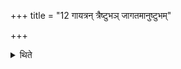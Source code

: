 +++
title = "12 गायत्रन् त्रैष्टुभञ् जागतमानुष्टुभम्"

+++

<details><summary>थिते</summary>

गायत्रं त्रैष्टुभं जागतमानुष्टुभं पाङ्क्तमित्याम्नातानि भवन्ति १२
</details>
